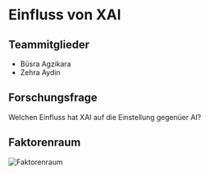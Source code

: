 Einfluss von XAI
================

Teammitglieder
--------------

-   Büsra Agzikara
-   Zehra Aydin

Forschungsfrage
---------------

Welchen Einfluss hat XAI auf die Einstellung gegenüer AI?

Faktorenraum
------------

![Faktorenraum](ReadMe_files/figure-markdown_strict/FaktorenraumÜberarbeitet.png)
